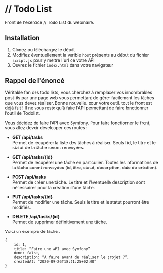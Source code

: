 # // Todo List
Front de l'exercice // Todo List du webinaire.

## Installation

1. Clonez ou téléchargez le dépôt
2. Modifiez éventuellement la varible `host` présente au début du fichier `script.js` pour y mettre l'url de votre API
3. Ouvrez le fichier `index.html` dans votre navigateur

## Rappel de l'énoncé

Véritable fan des todo lists, vous cherchez à remplacer vos innombrables post-its par une page web vous permettant de gérer facilement les tâches que vous devez réaliser. Bonne nouvelle, pour votre outil, tout le front est déjà fait ! Il ne vous reste qu’à faire l’API permettant de faire fonctionner l’outil de Todolist.


Vous décidez de faire l’API avec Symfony. Pour faire fonctionner le front, vous allez devoir développer ces routes : 
* **GET /api/tasks**  
Permet de récupérer la liste des tâches à réaliser. Seuls l’id, le titre et le statut de la tâche seront renvoyées.  

* **GET /api/tasks/{id}**  
Permet de récupérer une tâche en particulier. Toutes les informations de la tâche seront renvoyées (id, titre, statut, description, date de création).  

* **POST /api/tasks**  
Permet de créer une tâche. Le titre et l’éventuelle description sont nécessaires pour la création d’une tâche.

* **PUT /api/tasks/{id}**  
Permet de modifier une tâche. Seuls le titre et le statut pourront être modifiés.

* **DELETE /api/tasks/{id}**  
Permet de supprimer définitivement une tâche.

Voici un exemple de tâche : 
```
{
    id: 1,
    title: “Faire une API avec Symfony”,
    done: false,
    description: “À faire avant de réaliser le projet 7”,
    createdAt: “2020-09-26T18:11:25+02:00”
}
```

